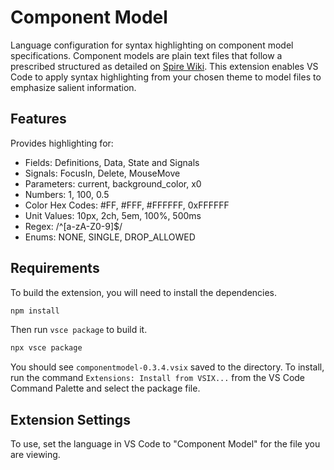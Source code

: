 # Component Model

Language configuration for syntax highlighting on component model specifications. Component models are plain text files that follow a prescribed structured as detailed on [Spire Wiki](https://wiki.spiretrading.com/index.php/Model). This extension enables VS Code to apply syntax highlighting from your chosen theme to model files to emphasize salient information.

## Features

Provides highlighting for:

- Fields: Definitions, Data, State and Signals
- Signals: FocusIn, Delete, MouseMove
- Parameters: current, background_color, x0
- Numbers: 1, 100, 0.5
- Color Hex Codes: #FF, #FFF, #FFFFFF, 0xFFFFFF
- Unit Values: 10px, 2ch, 5em, 100%, 500ms
- Regex: /^[a-zA-Z0-9]$/
- Enums: NONE, SINGLE, DROP_ALLOWED

## Requirements

To build the extension, you will need to install the dependencies.

```bash
npm install
```

Then run `vsce package` to build it.

```bash
npx vsce package
```

You should see `componentmodel-0.3.4.vsix` saved to the directory. To install, run the command `Extensions: Install from VSIX...` from the VS Code Command Palette and select the package file.

## Extension Settings

To use, set the language in VS Code to "Component Model" for the file you are viewing.
